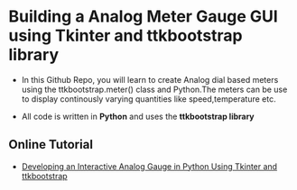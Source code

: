 # Building a Analog Meter Gauge GUI using Tkinter and ttkbootstrap library

- In this Github Repo, you will learn to create Analog dial based meters using the ttkbootstrap.meter() class and Python.The meters can be use to display continously varying quantities like speed,temperature etc.

- All code is written in **Python** and uses the **ttkbootstrap library**

## Online Tutorial

- [Developing an Interactive Analog Gauge in Python Using Tkinter and ttkbootstrap](https://www.xanthium.in/creating-analog-meter-gauge-instrument-gui-in-python-using-tkinter-ttkbootstrap-tutorial)
 
